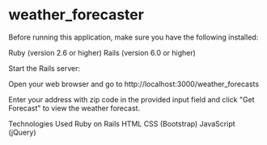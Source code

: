 # weather_forecaster

Before running this application, make sure you have the following installed:

Ruby (version 2.6 or higher)
Rails (version 6.0 or higher)

Start the Rails server:

Open your web browser and go to http://localhost:3000/weather_forecasts


Enter your address with zip code in the provided input field and click "Get Forecast" to view the weather forecast.

Technologies Used
Ruby on Rails
HTML
CSS (Bootstrap)
JavaScript (jQuery)
